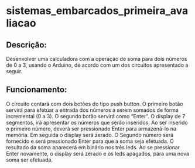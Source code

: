 # sistemas_embarcados_primeira_avaliacao

## Descrição: 
Desenvolver uma calculadora com a operação de soma para dois números de
0 a 3, usando o Arduino, de acordo com um dos circuitos apresentado a seguir.


## Funcionamento: 

O circuito contará com dois botões do tipo push button. O
primeiro botão servirá para efetuar a entrada dos números a serem somados de
forma incremental (0 a 3). O segundo botão servirá como “Enter”. O display de 7
segmentos, irá apresentar os números que serão inseridos. Ao ser inserido o
primeiro número, deverá ser pressionado Enter para armazená-lo na memória. Em
seguida o display será zerado. O Segundo número será fornecido e será
pressionado Enter para que a soma seja efetuada. O resultado da soma
aparecerá em binário nos três leds. Ao se pressionar Enter novamente, o display
será zerado e os leds apagados, para uma nova soma ser efetuada.

